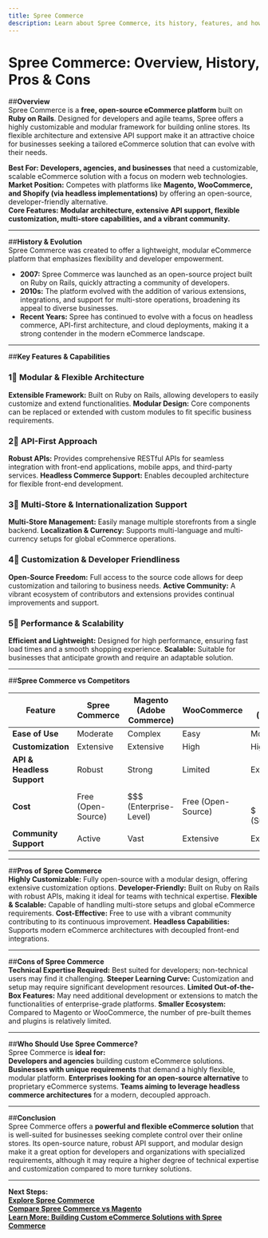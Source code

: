 ```yaml
---
title: Spree Commerce
description: Learn about Spree Commerce, its history, features, and how it compares to other open-source eCommerce platforms.
---
```


# **Spree Commerce: Overview, History, Pros & Cons**

##**Overview**  
Spree Commerce is a **free, open-source eCommerce platform** built on **Ruby on Rails**. Designed for developers and agile teams, Spree offers a highly customizable and modular framework for building online stores. Its flexible architecture and extensive API support make it an attractive choice for businesses seeking a tailored eCommerce solution that can evolve with their needs.

 **Best For:** **Developers, agencies, and businesses** that need a customizable, scalable eCommerce solution with a focus on modern web technologies.  
 **Market Position:** Competes with platforms like **Magento, WooCommerce, and Shopify (via headless implementations)** by offering an open-source, developer-friendly alternative.  
 **Core Features:** **Modular architecture, extensive API support, flexible customization, multi-store capabilities, and a vibrant community.**

---

##**History & Evolution**  
Spree Commerce was created to offer a lightweight, modular eCommerce platform that emphasizes flexibility and developer empowerment.

- **2007:** Spree Commerce was launched as an open-source project built on Ruby on Rails, quickly attracting a community of developers.
- **2010s:** The platform evolved with the addition of various extensions, integrations, and support for multi-store operations, broadening its appeal to diverse businesses.
- **Recent Years:** Spree has continued to evolve with a focus on headless commerce, API-first architecture, and cloud deployments, making it a strong contender in the modern eCommerce landscape.

---

##**Key Features & Capabilities**

### **1⃣ Modular & Flexible Architecture**
 **Extensible Framework:** Built on Ruby on Rails, allowing developers to easily customize and extend functionalities.
 **Modular Design:** Core components can be replaced or extended with custom modules to fit specific business requirements.

### **2⃣ API-First Approach**
 **Robust APIs:** Provides comprehensive RESTful APIs for seamless integration with front-end applications, mobile apps, and third-party services.
 **Headless Commerce Support:** Enables decoupled architecture for flexible front-end development.

### **3⃣ Multi-Store & Internationalization Support**
 **Multi-Store Management:** Easily manage multiple storefronts from a single backend.
 **Localization & Currency:** Supports multi-language and multi-currency setups for global eCommerce operations.

### **4⃣ Customization & Developer Friendliness**
 **Open-Source Freedom:** Full access to the source code allows for deep customization and tailoring to business needs.
 **Active Community:** A vibrant ecosystem of contributors and extensions provides continual improvements and support.

### **5⃣ Performance & Scalability**
 **Efficient and Lightweight:** Designed for high performance, ensuring fast load times and a smooth shopping experience.
 **Scalable:** Suitable for businesses that anticipate growth and require an adaptable solution.

---

##**Spree Commerce vs Competitors**

| Feature                    | Spree Commerce    | Magento (Adobe Commerce) | WooCommerce      | Shopify (Headless) |
|----------------------------|-------------------|--------------------------|------------------|--------------------|
| **Ease of Use**            |  Moderate        |  Complex               |  Easy          |  Moderate        |
| **Customization**          |  Extensive      |  Extensive             |  High          |  High            |
| **API & Headless Support** |  Robust         |  Strong                |  Limited       |  Extensive       |
| **Cost**                   |  Free (Open-Source) | $$$ (Enterprise-Level)  |  Free (Open-Source) | $$-$$$ (Subscription) |
| **Community Support**      |  Active         |  Vast                  |  Extensive     |  Extensive       |

---

##**Pros of Spree Commerce**  
 **Highly Customizable:** Fully open-source with a modular design, offering extensive customization options.
 **Developer-Friendly:** Built on Ruby on Rails with robust APIs, making it ideal for teams with technical expertise.
 **Flexible & Scalable:** Capable of handling multi-store setups and global eCommerce requirements.
 **Cost-Effective:** Free to use with a vibrant community contributing to its continuous improvement.
 **Headless Capabilities:** Supports modern eCommerce architectures with decoupled front-end integrations.

---

##**Cons of Spree Commerce**  
 **Technical Expertise Required:** Best suited for developers; non-technical users may find it challenging.
 **Steeper Learning Curve:** Customization and setup may require significant development resources.
 **Limited Out-of-the-Box Features:** May need additional development or extensions to match the functionalities of enterprise-grade platforms.
 **Smaller Ecosystem:** Compared to Magento or WooCommerce, the number of pre-built themes and plugins is relatively limited.

---

##**Who Should Use Spree Commerce?**  
Spree Commerce is **ideal for:**  
 **Developers and agencies** building custom eCommerce solutions.
 **Businesses with unique requirements** that demand a highly flexible, modular platform.
 **Enterprises looking for an open-source alternative** to proprietary eCommerce systems.
 **Teams aiming to leverage headless commerce architectures** for a modern, decoupled approach.

---

##**Conclusion**  
Spree Commerce offers a **powerful and flexible eCommerce solution** that is well-suited for businesses seeking complete control over their online stores. Its open-source nature, robust API support, and modular design make it a great option for developers and organizations with specialized requirements, although it may require a higher degree of technical expertise and customization compared to more turnkey solutions.

---

 **Next Steps:**  
 **[Explore Spree Commerce](https://spreecommerce.org/)**  
 **[Compare Spree Commerce vs Magento](#)**  
 **[Learn More: Building Custom eCommerce Solutions with Spree Commerce](#)**
